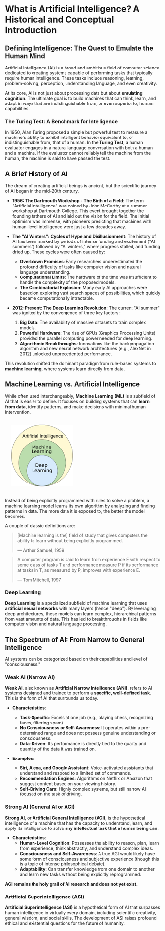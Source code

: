 # What is Artificial Intelligence? A Historical and Conceptual Introduction

## Defining Intelligence: The Quest to Emulate the Human Mind

Artificial Intelligence (AI) is a broad and ambitious field of computer science dedicated to creating systems capable of performing tasks that typically require human intelligence. These tasks include reasoning, learning, problem-solving, perception, understanding language, and even creativity.

At its core, AI is not just about processing data but about **emulating cognition**. The ultimate goal is to build machines that can think, learn, and adapt in ways that are indistinguishable from, or even superior to, human capabilities.

### The Turing Test: A Benchmark for Intelligence

In 1950, Alan Turing proposed a simple but powerful test to measure a machine's ability to exhibit intelligent behavior equivalent to, or indistinguishable from, that of a human. In the **Turing Test**, a human evaluator engages in a natural language conversation with both a human and a machine. If the evaluator cannot reliably tell the machine from the human, the machine is said to have passed the test.


## A Brief History of AI

The dream of creating artificial beings is ancient, but the scientific journey of AI began in the mid-20th century.

- **1956: The Dartmouth Workshop - The Birth of a Field**: The term "Artificial Intelligence" was coined by John McCarthy at a summer workshop at Dartmouth College. This event brought together the founding fathers of AI and laid out the vision for the field. The initial optimism was immense, with pioneers predicting that machines with human-level intelligence were just a few decades away.

- **The "AI Winters": Cycles of Hype and Disillusionment**: The history of AI has been marked by periods of intense funding and excitement ("AI summers") followed by "AI winters," where progress stalled, and funding dried up. These cycles were often caused by:
    - **Overblown Promises**: Early researchers underestimated the profound difficulty of tasks like computer vision and natural language understanding.
    - **Computational Limits**: The hardware of the time was insufficient to handle the complexity of the proposed models.
    - **The Combinatorial Explosion**: Many early AI approaches were based on exploring vast search spaces of possibilities, which quickly became computationally intractable.

- **2012-Present: The Deep Learning Revolution**: The current "AI summer" was ignited by the convergence of three key factors:
    1.  **Big Data**: The availability of massive datasets to train complex models.
    2.  **Powerful Hardware**: The rise of GPUs (Graphics Processing Units) provided the parallel computing power needed for deep learning.
    3.  **Algorithmic Breakthroughs**: Innovations like the backpropagation algorithm and new neural network architectures (e.g., AlexNet in 2012) unlocked unprecedented performance.

This revolution shifted the dominant paradigm from rule-based systems to **machine learning**, where systems learn directly from data.

## Machine Learning vs. Artificial Intelligence

While often used interchangeably, **Machine Learning (ML)** is a subfield of AI that is easier to define. It focuses on building systems that can **learn from data**, identify patterns, and make decisions with minimal human intervention.

<img src="img/ai_hierarchy.png" width="200" style="margin: 20px;">

Instead of being explicitly programmed with rules to solve a problem, a machine learning model learns its own algorithm by analyzing and finding patterns in data. The more data it is exposed to, the better the model becomes.

A couple of classic definitions are:

> [Machine learning is the] field of study that gives computers the ability to learn without being explicitly programmed.
>
> — Arthur Samuel, 1959

> A computer program is said to learn from experience E with respect to some class of tasks T and performance measure P if its performance at tasks in T, as measured by P, improves with experience E.
>
> — Tom Mitchell, 1997

### Deep Learning

**Deep Learning** is a specialized subfield of machine learning that uses **artificial neural networks** with many layers (hence "deep"). By leveraging deep architectures, these models can learn complex, hierarchical patterns from vast amounts of data. This has led to breakthroughs in fields like computer vision and natural language processing.

## The Spectrum of AI: From Narrow to General Intelligence

AI systems can be categorized based on their capabilities and level of "consciousness."

### Weak AI (Narrow AI)

**Weak AI**, also known as **Artificial Narrow Intelligence (ANI)**, refers to AI systems designed and trained to perform a **specific, well-defined task**. This is the form of AI that surrounds us today.

- **Characteristics**:
    - **Task-Specific**: Excels at one job (e.g., playing chess, recognizing faces, filtering spam).
    - **No Consciousness or Self-Awareness**: It operates within a pre-determined range and does not possess genuine understanding or consciousness.
    - **Data-Driven**: Its performance is directly tied to the quality and quantity of the data it was trained on.

- **Examples**:
    - **Siri, Alexa, and Google Assistant**: Voice-activated assistants that understand and respond to a limited set of commands.
    - **Recommendation Engines**: Algorithms on Netflix or Amazon that suggest content based on your viewing history.
    - **Self-Driving Cars**: Highly complex systems, but still narrow AI focused on the task of driving.

### Strong AI (General AI or AGI)

**Strong AI**, or **Artificial General Intelligence (AGI)**, is the hypothetical intelligence of a machine that has the capacity to understand, learn, and apply its intelligence to solve **any intellectual task that a human being can**.

- **Characteristics**:
    - **Human-Level Cognition**: Possesses the ability to reason, plan, learn from experience, think abstractly, and understand complex ideas.
    - **Consciousness and Self-Awareness**: A true AGI would likely have some form of consciousness and subjective experience (though this is a topic of intense philosophical debate).
    - **Adaptability**: Can transfer knowledge from one domain to another and learn new tasks without being explicitly reprogrammed.

**AGI remains the holy grail of AI research and does not yet exist.**

### Artificial Superintelligence (ASI)

**Artificial Superintelligence (ASI)** is a hypothetical form of AI that surpasses human intelligence in virtually every domain, including scientific creativity, general wisdom, and social skills. The development of ASI raises profound ethical and existential questions for the future of humanity.

